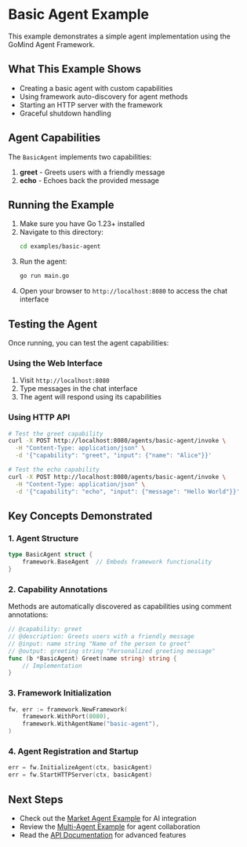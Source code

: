 # Basic Agent Example

This example demonstrates a simple agent implementation using the GoMind Agent Framework.

## What This Example Shows

- Creating a basic agent with custom capabilities
- Using framework auto-discovery for agent methods
- Starting an HTTP server with the framework
- Graceful shutdown handling

## Agent Capabilities

The `BasicAgent` implements two capabilities:

1. **greet** - Greets users with a friendly message
2. **echo** - Echoes back the provided message

## Running the Example

1. Make sure you have Go 1.23+ installed
2. Navigate to this directory:
   ```bash
   cd examples/basic-agent
   ```
3. Run the agent:
   ```bash
   go run main.go
   ```
4. Open your browser to `http://localhost:8080` to access the chat interface

## Testing the Agent

Once running, you can test the agent capabilities:

### Using the Web Interface
1. Visit `http://localhost:8080`
2. Type messages in the chat interface
3. The agent will respond using its capabilities

### Using HTTP API
```bash
# Test the greet capability
curl -X POST http://localhost:8080/agents/basic-agent/invoke \
  -H "Content-Type: application/json" \
  -d '{"capability": "greet", "input": {"name": "Alice"}}'

# Test the echo capability  
curl -X POST http://localhost:8080/agents/basic-agent/invoke \
  -H "Content-Type: application/json" \
  -d '{"capability": "echo", "input": {"message": "Hello World"}}'
```

## Key Concepts Demonstrated

### 1. Agent Structure
```go
type BasicAgent struct {
    framework.BaseAgent  // Embeds framework functionality
}
```

### 2. Capability Annotations
Methods are automatically discovered as capabilities using comment annotations:
```go
// @capability: greet
// @description: Greets users with a friendly message
// @input: name string "Name of the person to greet"
// @output: greeting string "Personalized greeting message"
func (b *BasicAgent) Greet(name string) string {
    // Implementation
}
```

### 3. Framework Initialization
```go
fw, err := framework.NewFramework(
    framework.WithPort(8080),
    framework.WithAgentName("basic-agent"),
)
```

### 4. Agent Registration and Startup
```go
err = fw.InitializeAgent(ctx, basicAgent)
err = fw.StartHTTPServer(ctx, basicAgent)
```

## Next Steps

- Check out the [Market Agent Example](../market-agent/) for AI integration
- Review the [Multi-Agent Example](../multi-agent/) for agent collaboration
- Read the [API Documentation](../../docs/API.md) for advanced features

